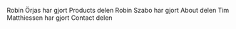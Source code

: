 Robin Örjas har gjort Products delen
Robin Szabo har gjort About delen
Tim Matthiessen har gjort Contact delen